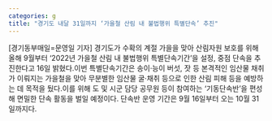 ```yaml
---
categories: g
title: "경기도 내달 31일까지 ‘가을철 산림 내 불법행위 특별단속’ 추진"
---
```

[경기동부매일=문영일 기자] 경기도가 수확의 계절 가을을 맞아 산림자원 보호를 위해 올해 9월부터 ‘2022년 가을철 산림 내 불법행위 특별단속기간’을 설정, 중점 단속을 추진한다고 16일 밝혔다.이번 특별단속기간은 송이·능이 버섯, 잣 등 본격적인 임산물 채취가 이뤄지는 가을철을 맞아 무분별한 임산물 굴·채취 등으로 인한 산림 피해 등을 예방하는 데 목적을 뒀다.이를 위해 도 및 시군 담당 공무원 등이 참여하는 ‘기동단속반’을 편성해 면밀한 단속 활동을 벌일 예정이다. 단속반 운영 기간은 9월 16일부터 오는 10월 31일까지다.